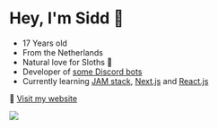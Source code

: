 # Hey, I'm Sidd 👋
* 17 Years old
* From the Netherlands
* Natural love for Sloths 🦥
* Developer of [some Discord bots](https://top.gg/user/288392976495935498)
* Currently learning [JAM stack](https://jamstack.org/), [Next.js](https://nextjs.org/) and [React.js](https://reactjs.org/)

💬 [Visit my website](https://siddhart.dev/)


![](https://komarev.com/ghpvc/?username=Siddhart)

